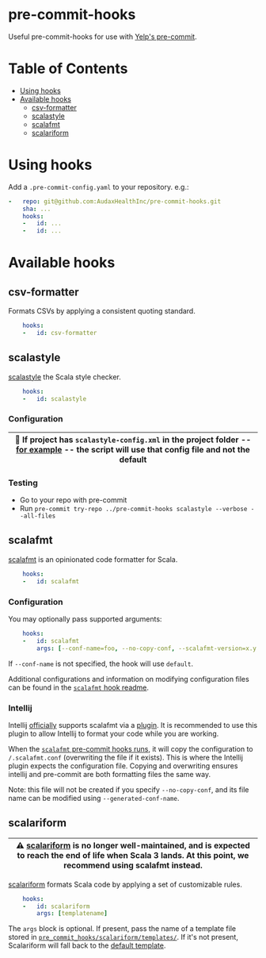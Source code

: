 # pre-commit-hooks

Useful pre-commit-hooks for use with [Yelp's pre-commit](https://github.com/pre-commit/pre-commit).

# Table of Contents

- [Using hooks](#using-hooks)
- [Available hooks](#available-hooks)
    - [csv-formatter](#csv-formatter)
    - [scalastyle](#scalastyle)
    - [scalafmt](#scalafmt)
    - [scalariform](#scalariform)

# Using hooks
Add a `.pre-commit-config.yaml` to your repository. e.g.:

```yaml
-   repo: git@github.com:AudaxHealthInc/pre-commit-hooks.git
    sha: ...
    hooks:
    -   id: ...
    -   id: ...
```

# Available hooks

## csv-formatter

Formats CSVs by applying a consistent quoting standard.

```yaml
    hooks:
    -   id: csv-formatter
```

## scalastyle

[scalastyle](http://www.scalastyle.org/) the Scala style checker.

```yaml
    hooks:
    -   id: scalastyle
```

### Configuration

| :notebook: If project has `scalastyle-config.xml` in the project folder -- [for example](https://github.com/AudaxHealthInc/proton/project/scalastyle-config.xml) -- the script will use that config file and not the default  |
| -------- |

### Testing

- Go to your repo with pre-commit
- Run `pre-commit try-repo ../pre-commit-hooks scalastyle --verbose --all-files`

## scalafmt

[scalafmt](http://scalameta.org/scalafmt/) is an opinionated code formatter for Scala.

```yaml
    hooks:
    -   id: scalafmt
```

### Configuration

You may optionally pass supported arguments:

```yaml
    hooks:
    -   id: scalafmt
        args: [--conf-name=foo, --no-copy-conf, --scalafmt-version=x.y.z, --generated-conf-name=bar.conf]
```

If `--conf-name` is not specified, the hook will use `default`.

Additional configurations and information on modifying configuration files can be found in the
[`scalafmt` hook readme](pre_commit_hooks/scalafmt/README.md).

### Intellij

Intellij [officially](https://www.jetbrains.com/help/idea/work-with-scala-formatter.html) supports scalafmt via a
[plugin](https://plugins.jetbrains.com/plugin/8236-scalafmt). It is recommended to use this plugin to allow Intellij to
format your code while you are working.

When the [`scalafmt` pre-commit hooks runs](pre_commit_hooks/scalafmt.py), it will copy the configuration to
`/.scalafmt.conf` (overwriting the file if it exists). This is where the Intellij plugin expects the configuration file.
Copying and overwriting ensures intellij and pre-commit are both formatting files the same way.

Note: this file will not be created if you specify `--no-copy-conf`, and its file name can be
modified using `--generated-conf-name`.

## scalariform

| :warning: [scalariform](https://github.com/scala-ide/scalariform) is no longer well-maintained, and is expected to reach the end of life when Scala 3 lands. At this point, we recommend using scalafmt instead. |
|-----|

[scalariform](https://github.com/scala-ide/scalariform) formats Scala code by applying a set of customizable rules.

```yaml
    hooks:
    -   id: scalariform
        args: [templatename]
```

The `args` block is optional. If present, pass the name of a template file stored in
[`pre_commit_hooks/scalariform/templates/`](pre_commit_hooks/scalariform/templates). If it's not present,
Scalariform will fall back to the [default template](pre_commit_hooks/scalariform/templates/default.properties).
